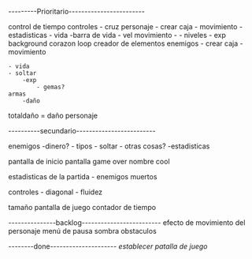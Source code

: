 ---------Prioritario------------------------


control de tiempo
controles
    - cruz
personaje
    - crear caja
    - movimiento
    - estadisticas
        - vida
             -barra de vida
        - vel movimiento
        -
    - niveles
    - exp
background
corazon loop
creador de elementos
enemigos
    - crear caja
    - movimiento

    - vida
    - soltar 
        -exp
            - gemas?
    armas
        -daño


totaldaño =  daño personaje 



----------secundario-------------------------

enemigos
    -dinero?
    - tipos
    - soltar
        - otras cosas?
    -estadisticas   
    

pantalla de inicio
pantalla game over
nombre cool

estadisticas de la partida
    - enemigos muertos

controles
    - diagonal
    - fluidez

tamaño pantalla de juego
contador de tiempo

---------------backlog-------------------------
efecto de movimiento del personaje
menú de pausa
sombra
obstaculos





--------done---------------------
*establecer patalla de juego*